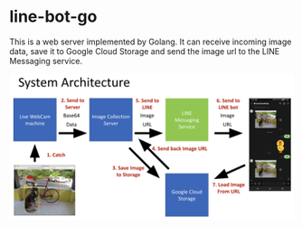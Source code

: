 # line-bot-go

This is a web server implemented by Golang. It can receive incoming image data, save it to Google Cloud Storage and send the image url to the LINE Messaging service. 

![image](public/System-Diagram.png)